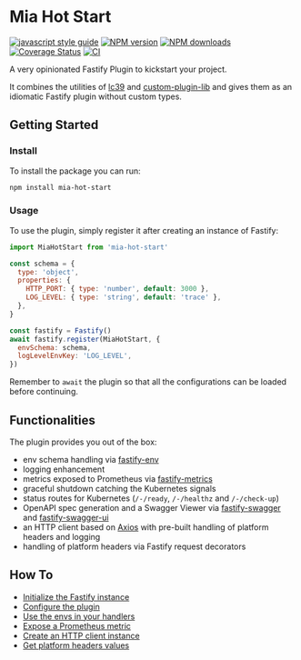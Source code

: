 # Mia Hot Start

[![javascript style guide][standard-mia-svg]][standard-mia]
[![NPM version][npmjs-v-svg]][npmjs-com]
[![NPM downloads][npmjs-dm-svg]][npmjs-com]
[![Coverage Status][coverall-svg]][coverall-io]
[![CI][ci-svg]][ci]

A very opinionated Fastify Plugin to kickstart your project.

It combines the utilities of [lc39](https://github.com/mia-platform/lc39) and [custom-plugin-lib](https://github.com/mia-platform/custom-plugin-lib) and gives them as an idiomatic Fastify plugin without custom types.

## Getting Started

### Install

To install the package you can run:

```sh
npm install mia-hot-start
```

### Usage

To use the plugin, simply register it after creating an instance of Fastify:

```js
import MiaHotStart from 'mia-hot-start'

const schema = {
  type: 'object',
  properties: {
    HTTP_PORT: { type: 'number', default: 3000 },
    LOG_LEVEL: { type: 'string', default: 'trace' },
  },
}

const fastify = Fastify()
await fastify.register(MiaHotStart, {
  envSchema: schema,
  logLevelEnvKey: 'LOG_LEVEL',
})
```

Remember to `await` the plugin so that all the configurations can be loaded before continuing.

## Functionalities

The plugin provides you out of the box:

- env schema handling via [fastify-env](https://github.com/fastify/fastify-env)
- logging enhancement
- metrics exposed to Prometheus via [fastify-metrics](https://github.com/SkeLLLa/fastify-metrics)
- graceful shutdown catching the Kubernetes signals
- status routes for Kubernetes (`/-/ready`, `/-/healthz` and `/-/check-up`)
- OpenAPI spec generation and a Swagger Viewer via [fastify-swagger](https://github.com/fastify/fastify-swagger) and [fastify-swagger-ui](https://github.com/fastify/fastify-swagger-ui)
- an HTTP client based on [Axios](https://github.com/axios/axios) with pre-built handling of platform headers and logging
- handling of platform headers via Fastify request decorators

## How To

- [Initialize the Fastify instance](docs/fastify-init.md)
- [Configure the plugin](docs/config.md)
- [Use the envs in your handlers](docs/envs.md)
- [Expose a Prometheus metric](docs/metrics.md)
- [Create an HTTP client instance](docs/http-client.md)
- [Get platform headers values](docs/plfatform-headers.md)

[standard-mia-svg]: https://img.shields.io/badge/code_style-standard--mia-orange.svg
[standard-mia]: https://github.com/mia-platform/eslint-config-mia
[npmjs-v-svg]: https://img.shields.io/npm/v/mia-hot-start.svg?logo=npm&label=version&color=cb3837
[npmjs-dm-svg]: https://img.shields.io/npm/dm/mia-hot-start.svg?logo=npm&color=cb3837
[npmjs-com]: https://www.npmjs.com/package/mia-hot-start
[coverall-svg]: https://coveralls.io/repos/github/edocrippaofficial/MiaHotStart/badge.svg
[coverall-io]: https://coveralls.io/github/edocrippaofficial/MiaHotStart
[ci-svg]: https://github.com/edocrippaofficial/MiaHotStart/actions/workflows/node.js.yml/badge.svg
[ci]: https://github.com/edocrippaofficial/MiaHotStart/actions
